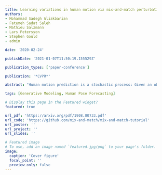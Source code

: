 ```yaml
---
title: Learning variations in human motion via mix-and-match perturbation
authors:
- Mohammad Sadegh Aliakbarian
- Fatemeh Sadat Saleh
- Mathieu Salzmann
- Lars Petersson
- Stephen Gould
- admin

date: '2020-02-24'

publishDate: '2021-01-07T11:50:19.155529Z'

publication_types: ['paper-conference']

publication: '*CVPR*'

abstract: "Human motion prediction is a stochastic process: Given an observed sequence of poses, multiple future motions are plausible. Existing approaches to modeling this stochasticity typically combine a random noise vector with information about the previous poses. This combination, however, is done in a deterministic manner, which gives the network the flexibility to learn to ignore the random noise. In this paper, we introduce an approach to stochastically combine the root of variations with previous pose information, which forces the model to take the noise into account. We exploit this idea for motion prediction by incorporating it into a recurrent encoder-decoder network with a conditional variational autoencoder block that learns to exploit the perturbations. Our experiments demonstrate that our model yields high-quality pose sequences that are much more diverse than those from state-of-the-art stochastic motion prediction techniques."

tags: [Generative Modeling, Human Pose Forecasting]

# Display this page in the Featured widget?
featured: true

url_pdf: 'https://arxiv.org/pdf/1908.00733.pdf'
url_code: 'https://github.com/mix-and-match/mix-and-match-tutorial'
url_poster: ''
url_project: ''
url_slides: ''

# Featured image
# To use, add an image named `featured.jpg/png` to your page's folder.
image:
  caption: 'Cover figure'
  focal_point: ''
  preview_only: false
---
```

